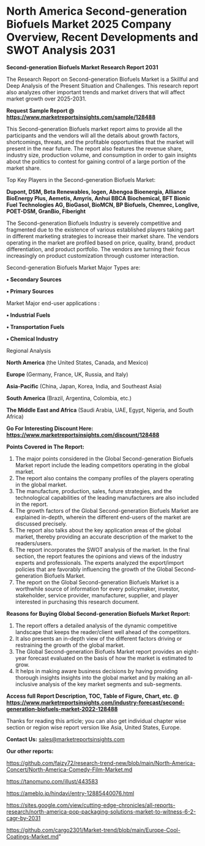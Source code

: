 # North America Second-generation Biofuels Market 2025 Company Overview, Recent Developments and SWOT Analysis 2031

<strong>Second-generation Biofuels Market Research Report 2031</strong>

The Research Report on Second-generation Biofuels Market is a Skillful and Deep Analysis of the Present Situation and Challenges. This research report also analyzes other important trends and market drivers that will affect market growth over 2025-2031.

<strong>Request Sample Report @ <a href=https://www.marketreportsinsights.com/sample/128488>https://www.marketreportsinsights.com/sample/128488</a></strong>

This Second-generation Biofuels market report aims to provide all the participants and the vendors will all the details about growth factors, shortcomings, threats, and the profitable opportunities that the market will present in the near future. The report also features the revenue share, industry size, production volume, and consumption in order to gain insights about the politics to contest for gaining control of a large portion of the market share.

Top Key Players in the Second-generation Biofuels Market:

<strong>Dupont, DSM, Beta Renewables, Iogen, Abengoa Bioenergía, Alliance BioEnergy Plus, Aemetis, Amyris, Anhui BBCA Biochemical, BFT Bionic Fuel Technologies AG, BioGasol, BioMCN, BP Biofuels, Chemrec, Longlive, POET-DSM, GranBio, Fiberight</strong>

The Second-generation Biofuels Industry is severely competitive and fragmented due to the existence of various established players taking part in different marketing strategies to increase their market share. The vendors operating in the market are profiled based on price, quality, brand, product differentiation, and product portfolio. The vendors are turning their focus increasingly on product customization through customer interaction.

Second-generation Biofuels Market Major Types are:

<strong>• Secondary Sources

• Primary Sources</strong>

Market Major end-user applications :

<strong>• Industrial Fuels

• Transportation Fuels

• Chemical Industry</strong>

Regional Analysis

</u><strong><b>North America</b></strong> (the United States, Canada, and Mexico)

<strong><b>Europe </b></strong>(Germany, France, UK, Russia, and Italy)

<strong><b>Asia-Pacific</b></strong> (China, Japan, Korea, India, and Southeast Asia)

<strong><b>South America</b></strong> (Brazil, Argentina, Colombia, etc.)

<strong><b>The Middle East and Africa</b></strong> (Saudi Arabia, UAE, Egypt, Nigeria, and South Africa)

<strong>Go For Interesting Discount Here: <a href=https://www.marketreportsinsights.com/discount/128488>https://www.marketreportsinsights.com/discount/128488</a></strong>

<strong>Points Covered in The Report:</strong>
<ol>
  <li>The major points considered in the Global Second-generation Biofuels Market report include the leading competitors operating in the global market.</li>
  <li>The report also contains the company profiles of the players operating in the global market.</li>
  <li>The manufacture, production, sales, future strategies, and the technological capabilities of the leading manufacturers are also included in the report.</li>
  <li>The growth factors of the Global Second-generation Biofuels Market are explained in-depth, wherein the different end-users of the market are discussed precisely.</li>
  <li>The report also talks about the key application areas of the global market, thereby providing an accurate description of the market to the readers/users.</li>
  <li>The report incorporates the SWOT analysis of the market. In the final section, the report features the opinions and views of the industry experts and professionals. The experts analyzed the export/import policies that are favorably influencing the growth of the Global Second-generation Biofuels Market.</li>
  <li>The report on the Global Second-generation Biofuels Market is a worthwhile source of information for every policymaker, investor, stakeholder, service provider, manufacturer, supplier, and player interested in purchasing this research document.</li>
</ol>
<strong>Reasons for Buying Global Second-generation Biofuels Market Report:</strong>

<ol>
  <li>The report offers a detailed analysis of the dynamic competitive landscape that keeps the reader/client well ahead of the competitors.</li>
  <li>It also presents an in-depth view of the different factors driving or restraining the growth of the global market.</li>
  <li>The Global Second-generation Biofuels Market report provides an eight-year forecast evaluated on the basis of how the market is estimated to grow.</li>
  <li>It helps in making aware business decisions by having providing thorough insights insights into the global market and by making an all-inclusive analysis of the key market segments and sub-segments.</li>
</ol>
<strong>Access full Report Description, TOC, Table of Figure, Chart, etc. @ <a href=https://www.marketreportsinsights.com/industry-forecast/second-generation-biofuels-market-2022-128488>https://www.marketreportsinsights.com/industry-forecast/second-generation-biofuels-market-2022-128488</a></strong>


Thanks for reading this article; you can also get individual chapter wise section or region wise report version like Asia, United States, Europe.

<strong>Contact Us:</strong>
sales@marketreportsinsights.com

<strong>Our other reports:</strong>

<a href=https://github.com/faizy72/research-trend-new/blob/main/North-America-Concert/North-America-Comedy-Film-Market.md>https://github.com/faizy72/research-trend-new/blob/main/North-America-Concert/North-America-Comedy-Film-Market.md</a>

<a href=https://tanomuno.com/illust/443583>https://tanomuno.com/illust/443583</a>

<a href=https://ameblo.jp/hindavi/entry-12885440076.html>https://ameblo.jp/hindavi/entry-12885440076.html</a>

<a href=https://sites.google.com/view/cutting-edge-chronicles/all-reports-research/north-america-pop-packaging-solutions-market-to-witness-6-2-cagr-by-2031>https://sites.google.com/view/cutting-edge-chronicles/all-reports-research/north-america-pop-packaging-solutions-market-to-witness-6-2-cagr-by-2031</a>

<a href=https://github.com/cargo2301/Market-trend/blob/main/Europe-Cool-Coatings-Market.md>https://github.com/cargo2301/Market-trend/blob/main/Europe-Cool-Coatings-Market.md</a>"
